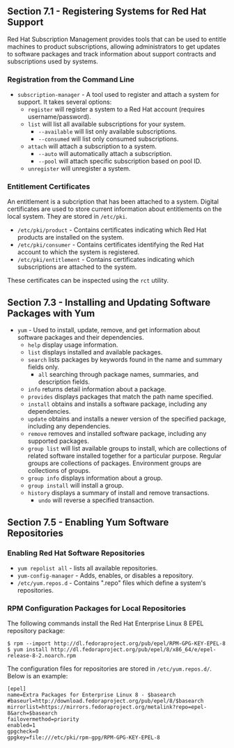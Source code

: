 ## Section 7.1 - Registering Systems for Red Hat Support

Red Hat Subscription Management provides tools that can be used to entitle machines to product subscriptions, allowing administrators to get updates to software packages and track information about support contracts and subscriptions used by systems.

### Registration from the Command Line

* `subscription-manager` - A tool used to register and attach a system for support. It takes several options:
  * `register` will register a system to a Red Hat account (requires username/password).
  * `list` will list all available subscriptions for your system.
    * `--available` will list only available subscriptions.
    * `--consumed` will list only consumed subscriptions.
  * `attach` will attach a subscription to a system.
    * `--auto` will automatically attach a subscription.
    * `--pool` will attach specific subscription based on pool ID.
  * `unregister` will unregister a system.

### Entitlement Certificates

An entitlement is a subcription that has been attached to a system. Digital certificates are used to store current information about entitlements on the local system. They are stored in `/etc/pki`.

* `/etc/pki/product` - Contains certificates indicating which Red Hat products are installed on the system.
* `/etc/pki/consumer` - Contains certificates identifying the Red Hat account to which the system is registered.
* `/etc/pki/entitlement` - Contains certificates indicating which subscriptions are attached to the system.

These certificates can be inspected using the `rct` utility.

## Section 7.3 - Installing and Updating Software Packages with Yum

* `yum` - Used to install, update, remove, and get information about software packages and their dependencies.
  * `help` display usage information.
  * `list` displays installed and available packages.
  * `search` lists packages by keywords found in the name and summary fields only.
    * `all` searching through package names, summaries, and description fields.
  * `info` returns detail information about a package.
  * `provides` displays packages that match the path name specified.
  * `install` obtains and installs a software package, including any dependencies.
  * `update` obtains and installs a newer version of the specified package, including any dependencies.
  * `remove` removes and installed software package, including any supported packages.
  * `group list` will list available groups to install, which are collections of related software installed together for a particular purpose. Regular groups are collections of packages. Environment groups are collections of groups.
  * `group info` displays information about a group.
  * `group install` will install a group.
  * `history` displays a summary of install and remove transactions.
    * `undo` will reverse a specified transaction.

## Section 7.5 - Enabling Yum Software Repositories

### Enabling Red Hat Software Repositories

* `yum repolist all` - lists all available repositories.
* `yum-config-manager` - Adds, enables, or disables a repository.
* `/etc/yum.repos.d` - Contains ".repo" files which define a system's repositories.

### RPM Configuration Packages for Local Repositories

The following commands install the Red Hat Enterprise Linux 8 EPEL repository package:

```
$ rpm --import http://dl.fedoraproject.org/pub/epel/RPM-GPG-KEY-EPEL-8
$ yum install http://dl.fedoraproject.org/pub/epel/8/x86_64/e/epel-release-8-2.noarch.rpm
```

The configuration files for repositories are stored in `/etc/yum.repos.d/`. Below is an example:

```
[epel]
name=Extra Packages for Enterprise Linux 8 - $basearch
#baseurl=http://download.fedoraproject.org/pub/epel/8/$basearch
mirrorlist=https://mirrors.fedoraproject.org/metalink?repo=epel-8&arch=$basearch
failovermethod=priority
enabled=1
gpgcheck=0
gpgkey=file:///etc/pki/rpm-gpg/RPM-GPG-KEY-EPEL-8
```


